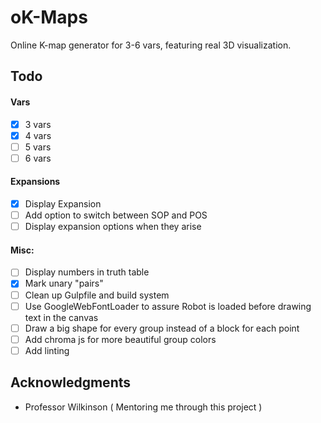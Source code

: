 # oK-Maps

Online K-map generator for 3-6 vars, featuring real 3D visualization.

## Todo
#### Vars
- [x] 3 vars
- [x] 4 vars
- [ ] 5 vars
- [ ] 6 vars

#### Expansions
- [x] Display Expansion
- [ ] Add option to switch between SOP and POS
- [ ] Display expansion options when they arise

#### Misc:
- [ ] Display numbers in truth table
- [x] Mark unary "pairs"
- [ ] Clean up Gulpfile and build system
- [ ] Use GoogleWebFontLoader to assure Robot is loaded before drawing text in the canvas
- [ ] Draw a big shape for every group instead of a block for each point
- [ ] Add chroma js for more beautiful group colors
- [ ] Add linting

<!--## License

This project is licensed under the MIT License - see the [LICENSE.md](LICENSE.md) file for details-->

## Acknowledgments
* Professor Wilkinson ( Mentoring me through this project )
